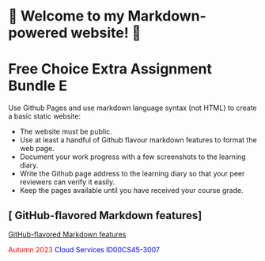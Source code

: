 # 🚀 Welcome to my Markdown-powered website! 🚀

# Free Choice Extra Assignment Bundle E

Use Github Pages and use markdown language syntax (not HTML) to create a basic static website:

- The website must be public.
- Use at least a handful of Github flavour markdown features to format the web page.
- Document your work progress with a few screenshots to the learning diary.
- Write the Github page address to the learning diary so that your peer reviewers can verify it easily.
- Keep the pages available until you have received your course grade.


## [ GitHub-flavored Markdown features]

[ GitHub-flavored Markdown features](https://docs.github.com/en/get-started/writing-on-github/getting-started-with-writing-and-formatting-on-github/basic-writing-and-formatting-syntax)

<span style="color:red">Autumn 2023</span>
<span style="color:blue">Cloud Services ID00CS45-3007</span>
